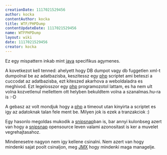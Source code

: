 ```yaml
---
creationDate: 1117021529456 
author: kocka 
contentAuthor: kocka 
title: WTF/PHPDump 
contentUpdateDate: 1117021529456 
name: WTFPHPDump 
layout: wiki 
date: 1117021529456 
creator: kocka 
---
```

Ez egy mispattern inkab mint [java](../java.html) specifikus agymenes.

A kovetkezot kell tenned: ahelyett hogy DB dumpot vagy db fuggetlen xml-t dumpolnal be az adatbazisba, keszitessz egy [php](../PHP.html) scriptet ami beteszi a cuccodat az adatbazisba, ezt kiteszed akarhova a weboldaladra es meghivod. Ezt legelosszor egy [php](../PHP.html) programozotol lattam, es ha nem ult volna kozvetlenul mellettem ott helyben bekuldtem volna a szanalmas.hu-ra is :-D

A gebasz az volt mondjuk hogy a [php](../PHP.html) a timeout utan kinyirta a scriptet es igy az adatoknak talan fele ment be. Milyen jok is ezek a tranzakciok :)

Egy hasonlo megoldas mukodik a [snipsnap](../SnipSnap.html)ban is, bar annyi kulonbseg azert van hogy a [snipsnap](../SnipSnap.html) opensource leven valami azonositast is ker a muvelet vegrehajtasahoz. 

Mindenesetre nagyon nem igy kellene csinalni. Nem azert van  hogy mindenki sajat poolt csinaljon, meg [JMX](../JMX.html) hogy mindenki maga managelje.
